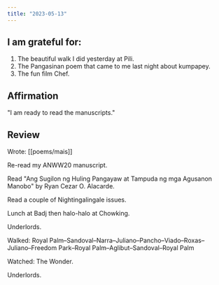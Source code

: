 ```yaml
---
title: "2023-05-13"
---
```

## I am grateful for:
1. The beautiful walk I did yesterday at Pili.
2. The Pangasinan poem that came to me last night about kumpapey.
3. The fun film Chef.

## Affirmation

"I am ready to read the manuscripts."

## Review

Wrote: [[poems/mais]]

Re-read my ANWW20 manuscript.

Read "Ang Sugilon ng Huling Pangayaw at Tampuda ng mga Agusanon Manobo" by Ryan Cezar O. Alacarde.

Read a couple of Nightingalingale issues.

Lunch at Badj then halo-halo at Chowking.

Underlords.

Walked: Royal Palm–Sandoval–Narra–Juliano–Pancho–Viado–Roxas–Juliano–Freedom Park–Royal Palm–Aglibut–Sandoval–Royal Palm

Watched: The Wonder.

Underlords.
